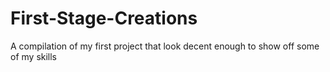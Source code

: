 # First-Stage-Creations
A compilation of my first project that look decent enough to show off some of my skills
